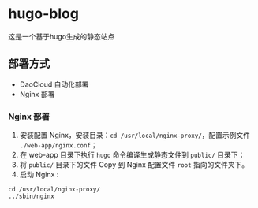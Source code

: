 # hugo-blog
这是一个基于hugo生成的静态站点

## 部署方式
- DaoCloud 自动化部署
- Nginx 部署

### Nginx 部署
1. 安装配置 Nginx，安装目录：`cd /usr/local/nginx-proxy/`，配置示例文件 `./web-app/nginx.conf`；
2. 在 web-app 目录下执行 `hugo` 命令编译生成静态文件到 `public/` 目录下；
3. 将 `public/` 目录下的文件 Copy 到 Nginx 配置文件 `root` 指向的文件夹下。 
4. 启动 Nginx :
```
cd /usr/local/nginx-proxy/
../sbin/nginx
```